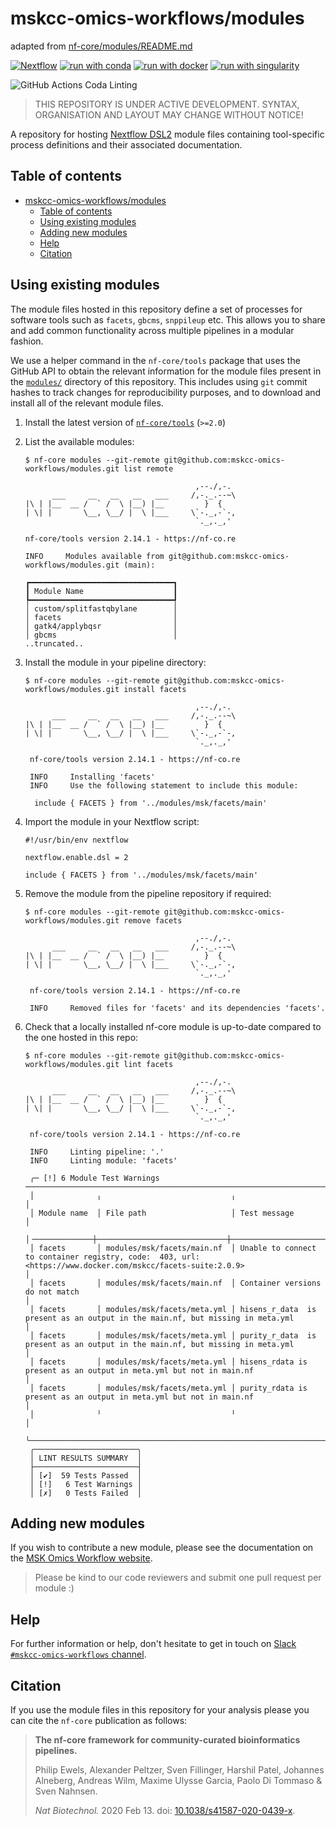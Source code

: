 # mskcc-omics-workflows/modules

adapted from [nf-core/modules/README.md](https://github.com/nf-core/modules/blob/master/README.md)

[![Nextflow](https://img.shields.io/badge/nextflow%20DSL2-%E2%89%A521.10.3-23aa62.svg?labelColor=000000)](https://www.nextflow.io/)
[![run with conda](http://img.shields.io/badge/run%20with-conda-3EB049?labelColor=000000&logo=anaconda)](https://docs.conda.io/en/latest/)
[![run with docker](https://img.shields.io/badge/run%20with-docker-0db7ed?labelColor=000000&logo=docker)](https://www.docker.com/)
[![run with singularity](https://img.shields.io/badge/run%20with-singularity-1d355c.svg?labelColor=000000)](https://sylabs.io/docs/)

![GitHub Actions Coda Linting](https://github.com/nf-core/modules/workflows/Code%20Linting/badge.svg)

> THIS REPOSITORY IS UNDER ACTIVE DEVELOPMENT. SYNTAX, ORGANISATION AND LAYOUT MAY CHANGE WITHOUT NOTICE!

A repository for hosting [Nextflow DSL2](https://www.nextflow.io/docs/latest/dsl2.html) module files containing tool-specific process definitions and their associated documentation.

## Table of contents

- [mskcc-omics-workflows/modules](#mskcc-omics-workflowsmodules)
  - [Table of contents](#table-of-contents)
  - [Using existing modules](#using-existing-modules)
  - [Adding new modules](#adding-new-modules)
  - [Help](#help)
  - [Citation](#citation)

## Using existing modules

The module files hosted in this repository define a set of processes for software tools such as `facets`, `gbcms`, `snppileup` etc. This allows you to share and add common functionality across multiple pipelines in a modular fashion.

We use a helper command in the `nf-core/tools` package that uses the GitHub API to obtain the relevant information for the module files present in the [`modules/`](modules/) directory of this repository. This includes using `git` commit hashes to track changes for reproducibility purposes, and to download and install all of the relevant module files.

1. Install the latest version of [`nf-core/tools`](https://github.com/nf-core/tools#installation) (`>=2.0`)
2. List the available modules:

   ```console
   $ nf-core modules --git-remote git@github.com:mskcc-omics-workflows/modules.git list remote

                                         ,--./,-.
         ___     __   __   __   ___     /,-._.--~\
   |\ | |__  __ /  ` /  \ |__) |__         }  {
   | \| |       \__, \__/ |  \ |___     \`-._,-`-,
                                         `._,._,'

   nf-core/tools version 2.14.1 - https://nf-co.re

   INFO     Modules available from git@github.com:mskcc-omics-workflows/modules.git (main):

   ┏━━━━━━━━━━━━━━━━━━━━━━━━━━━━━━━━┓
   ┃ Module Name                    ┃
   ┡━━━━━━━━━━━━━━━━━━━━━━━━━━━━━━━━┩
   │ custom/splitfastqbylane        │
   │ facets                         │
   │ gatk4/applybqsr                │
   │ gbcms                          │
   ..truncated..
   ```

3. Install the module in your pipeline directory:

   ```console
   $ nf-core modules --git-remote git@github.com:mskcc-omics-workflows/modules.git install facets

                                         ,--./,-.
         ___     __   __   __   ___     /,-._.--~\
   |\ | |__  __ /  ` /  \ |__) |__         }  {
   | \| |       \__, \__/ |  \ |___     \`-._,-`-,
                                         `._,._,'

    nf-core/tools version 2.14.1 - https://nf-co.re

    INFO     Installing 'facets'
    INFO     Use the following statement to include this module:

     include { FACETS } from '../modules/msk/facets/main'
   ```

4. Import the module in your Nextflow script:

   ```nextflow
   #!/usr/bin/env nextflow

   nextflow.enable.dsl = 2

   include { FACETS } from '../modules/msk/facets/main'
   ```

5. Remove the module from the pipeline repository if required:

   ```console
   $ nf-core modules --git-remote git@github.com:mskcc-omics-workflows/modules.git remove facets

                                         ,--./,-.
         ___     __   __   __   ___     /,-._.--~\
   |\ | |__  __ /  ` /  \ |__) |__         }  {
   | \| |       \__, \__/ |  \ |___     \`-._,-`-,
                                         `._,._,'

    nf-core/tools version 2.14.1 - https://nf-co.re

    INFO     Removed files for 'facets' and its dependencies 'facets'.
   ```

6. Check that a locally installed nf-core module is up-to-date compared to the one hosted in this repo:

   ```console
   $ nf-core modules --git-remote git@github.com:mskcc-omics-workflows/modules.git lint facets

                                         ,--./,-.
         ___     __   __   __   ___     /,-._.--~\
   |\ | |__  __ /  ` /  \ |__) |__         }  {
   | \| |       \__, \__/ |  \ |___     \`-._,-`-,
                                         `._,._,'

    nf-core/tools version 2.14.1 - https://nf-co.re

    INFO     Linting pipeline: '.'
    INFO     Linting module: 'facets'

    ╭─ [!] 6 Module Test Warnings ──────────────────────────────────────────────────────────────────────────────────────────────────────────────────────────────────────────────────────────╮
    │              ╷                             ╷                                                                                                                                          │
    │ Module name  │ File path                   │ Test message                                                                                                                             │
    │╶─────────────┼─────────────────────────────┼─────────────────────────────────────────────────────────────────────────────────────────────────────────────────────────────────────────╴│
    │ facets       │ modules/msk/facets/main.nf  │ Unable to connect to container registry, code:  403, url: <https://www.docker.com/mskcc/facets-suite:2.0.9>                                │
    │ facets       │ modules/msk/facets/main.nf  │ Container versions do not match                                                                                                          │
    │ facets       │ modules/msk/facets/meta.yml │ hisens_r_data  is present as an output in the main.nf, but missing in meta.yml                                                           │
    │ facets       │ modules/msk/facets/meta.yml │ purity_r_data  is present as an output in the main.nf, but missing in meta.yml                                                           │
    │ facets       │ modules/msk/facets/meta.yml │ hisens_rdata is present as an output in meta.yml but not in main.nf                                                                      │
    │ facets       │ modules/msk/facets/meta.yml │ purity_rdata is present as an output in meta.yml but not in main.nf                                                                      │
    │              ╵                             ╵                                                                                                                                          │
    ╰───────────────────────────────────────────────────────────────────────────────────────────────────────────────────────────────────────────────────────────────────────────────────────╯
    ╭───────────────────────╮
    │ LINT RESULTS SUMMARY  │
    ├───────────────────────┤
    │ [✔]  59 Tests Passed  │
    │ [!]   6 Test Warnings │
    │ [✗]   0 Tests Failed  │
   ```

## Adding new modules

If you wish to contribute a new module, please see the documentation on the [MSK Omics Workflow website](https://mskcc-omics-workflows.gitbook.io/omics-workflows/contributing).

> Please be kind to our code reviewers and submit one pull request per module :)

## Help

For further information or help, don't hesitate to get in touch on [Slack `#mskcc-omics-workflows` channel](https://mskcc.enterprise.slack.com/archives/C040T4MFCHJ).

## Citation

If you use the module files in this repository for your analysis please you can cite the `nf-core` publication as follows:

> **The nf-core framework for community-curated bioinformatics pipelines.**
>
> Philip Ewels, Alexander Peltzer, Sven Fillinger, Harshil Patel, Johannes Alneberg, Andreas Wilm, Maxime Ulysse Garcia, Paolo Di Tommaso & Sven Nahnsen.
>
> _Nat Biotechnol._ 2020 Feb 13. doi: [10.1038/s41587-020-0439-x](https://dx.doi.org/10.1038/s41587-020-0439-x).
